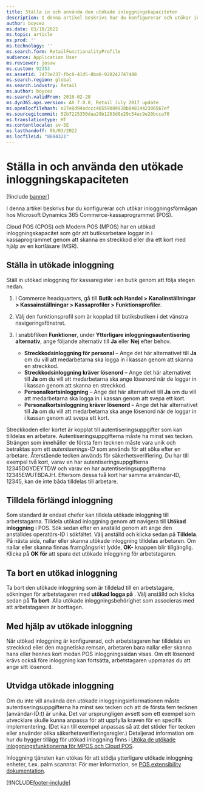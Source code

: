 ```yaml
---
title: Ställa in och använda den utökade inloggningskapaciteten
description: I denna artikel beskrivs hur du konfigurerar och utökar inloggningsförmågan hos Microsoft Dynamics 365 Commerce-kassaprogrammet (POS).
author: boycez
ms.date: 03/18/2022
ms.topic: article
ms.prod: ''
ms.technology: ''
ms.search.form: RetailFunctionalityProfile
audience: Application User
ms.reviewer: josaw
ms.custom: 92353
ms.assetid: 7473e237-fbc8-41d5-8ba0-920242747488
ms.search.region: global
ms.search.industry: Retail
ms.author: boycez
ms.search.validFrom: 2016-02-28
ms.dyn365.ops.version: AX 7.0.0, Retail July 2017 update
ms.openlocfilehash: e27e8d94adccc46559089928b0481442306567ef
ms.sourcegitcommit: 52b7225350daa29b1263d8e29c54ac9e20bcca70
ms.translationtype: HT
ms.contentlocale: sv-SE
ms.lasthandoff: 06/03/2022
ms.locfileid: "8884321"
---
```

# <a name="set-up-and-use-the-extended-logon-capability"></a>Ställa in och använda den utökade inloggningskapaciteten

[!include [banner](includes/banner.md)]

I denna artikel beskrivs hur du konfigurerar och utökar inloggningsförmågan hos Microsoft Dynamics 365 Commerce-kassaprogrammet (POS).

Cloud POS (CPOS) och Modern POS (MPOS) har en utökad inloggningskapacitet som gör att butiksarbetare loggar in i kassaprogrammet genom att skanna en streckkod eller dra ett kort med hjälp av en kortläsare (MSR).

## <a name="set-up-extended-logon"></a>Ställa in utökade inloggning

Ställ in utökad inloggning för kassaregister i en butik genom att följa stegen nedan.

1. I Commerce headquarters, gå till **Butik och Handel \> Kanalinställningar \> Kassainställningar \> Kassaprofiler \> Funktionsprofiler**. 
2. Välj den funktionsprofil som är kopplad till butiksbutiken i det vänstra navigeringsfönstret.
3. I snabbfliken **Funktioner**, under **Ytterligare inloggningsautentisering alternativ**, ange följande alternativ till **Ja** eller **Nej** efter behov.

    - **Streckkodsinloggning för personal** – Ange det här alternativet till **Ja** om du vill att medarbetarna ska logga in i kassan genom att skanna en streckkod. 
    - **Streckkodsinloggning kräver lösenord** – Ange det här alternativet till **Ja** om du vill att medarbetarna ska ange lösenord när de loggar in i kassan genom att skanna en streckkod.
    - **Personalkortsinloggning** – Ange det här alternativet till **Ja** om du vill att medarbetarna ska logga in i kassan genom att svepa ett kort.
    - **Personalkortsinloggning kräver lösenord** – Ange det här alternativet till **Ja** om du vill att medarbetarna ska ange lösenord när de loggar in i kassan genom att svepa ett kort.

Streckkoden eller kortet är kopplat till autentiseringsuppgifter som kan tilldelas en arbetare. Autentiseringsuppgifterna måste ha minst sex tecken. Strängen som innehåller de första fem tecknen måste vara unik och betraktas som ett *autentiserings-ID* som används för att söka efter en arbetare. Återstående tecken används för säkerhetsverifiering. Du har till exempel två kort, varav en har autentiseringsuppgifterna 12345DGYDEYTDW och varav en har autentiseringsuppgifterna 12345EWUTBDAJH. Eftersom dessa två kort har samma användar-ID, 12345, kan de inte båda tilldelas till arbetare.

## <a name="assign-extended-logon"></a>Tilldela förlängd inloggning

Som standard är endast chefer kan tilldela utökade inloggning till arbetstagarna. Tilldela utökad inloggning genom att navigera till **Utökad inloggning** i POS. Sök sedan efter en anställd genom att ange den anställdes operatörs-ID i sökfältet. Välj anställd och klicka sedan på **Tilldela**. På nästa sida, nallar eller skanna utökade inloggning tilldelas arbetaren. Om nallar eller skanna finnas framgångsrikt lydde, **OK-** knappen blir tillgänglig. Klicka på **OK för** att spara det utökade inloggning för arbetstagaren.

## <a name="delete-extended-logon"></a>Ta bort en utökad inloggning

Ta bort den utökade inloggning som är tilldelad till en arbetstagare, sökningen för arbetstagaren med **utökad logga på** . Välj anställd och klicka sedan på **Ta bort**. Alla utökade inloggningsbehörighet som associeras med att arbetstagaren är borttagen.

## <a name="use-extended-logon"></a>Med hjälp av utökade inloggning

När utökad inloggning är konfigurerad, och arbetstagaren har tilldelats en streckkod eller den magnetiska remsan, arbetaren bara nallar eller skanna hans eller hennes kort medan POS inloggningssidan visas. Om ett lösenord krävs också före inloggning kan fortsätta, arbetstagaren uppmanas du att ange sitt lösenord.

## <a name="extend-extended-logon"></a>Utvidga utökade inloggning

Om du inte vill använda den utökade inloggningsinformationen måste autentiseringsuppgifterna ha minst sex tecken och att de första fem tecknen (användar-ID:t) är unika. Det var ursprungligen avsett som ett exempel som utvecklare skulle kunna anpassa för att uppfylla kraven för en specifik implementering. (Det kan till exempel anpassas så att det stöder fler tecken eller använder olika säkerhetsverifieringsregler.) Detaljerad information om hur du bygger tillägg för utökad inloggning finns i [Utöka de utökade inloggningsfunktionerna för MPOS och Cloud POS](https://cloudblogs.microsoft.com/dynamics365/no-audience/2018/12/14/extending-the-extended-logon-functionality-for-mpos-and-cloud-pos/).

Inloggning tjänsten kan utökas för att stödja ytterligare utökade inloggning enheter, t.ex. palm scannrar. För mer information, se [POS extensibility dokumentation](dev-itpro/pos-extension/pos-extension-overview.md).

[!INCLUDE[footer-include](../includes/footer-banner.md)]
